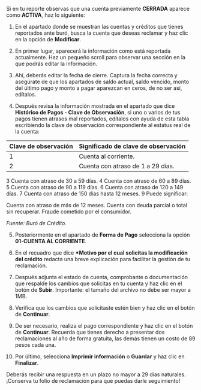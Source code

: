 Si en tu reporte observas que una cuenta previamente **CERRADA** aparece como **ACTIVA**, haz lo siguiente:

1. En el apartado donde se muestran las cuentas y créditos que tienes reportados ante buró, busca la cuenta que deseas reclamar y haz clic en la opción de **Modificar**.

2. En primer lugar, aparecerá la información como está reportada actualmente. Haz un pequeño scroll para observar una sección en la que podrás editar la información.

3. Ahí, deberás editar la fecha de cierre. Captura la fecha correcta y asegúrate de que los apartados de saldo actual, saldo vencido, monto del último pago y monto a pagar aparezcan en ceros, de no ser así, edítalos.

4. Después revisa la información mostrada en el apartado que dice **Histórico de Pagos - Clave de Observación**, si uno o varios de tus pagos tienen atrasos mal reportados, edítalos con ayuda de esta tabla escribiendo la clave de observación correspondiente al estatus real de la cuenta:


| Clave de observación|Significado de clave de observación|
| ------------------- | --------------------------------- |
| 1 | Cuenta al corriente. |
| 2 | Cuenta con atraso de 1 a 29 días. |

3
Cuenta con atraso de 30 a 59 días.
4
Cuenta con atraso de 60 a 89 días.
5
Cuenta con atraso de 90 a 119 días.
6
Cuenta con atraso de 120 a 149 días.
7
Cuenta con atraso de 150 días hasta 12 meses.
9
Puede significar:

Cuenta con atraso de más de 12 meses.
Cuenta con deuda parcial o total sin recuperar.
Fraude cometido por el consumidor.

_Fuente: Buró de Crédito._

5. Posteriormente en el apartado de **Forma de Pago** selecciona la opción **01-CUENTA AL CORRIENTE**.

6. En el recuadro que dice **\*Motivo por el cual solicitas la modificación del crédito** redacta una breve explicación para facilitar la gestión de tu reclamación.

7. Después adjunta el estado de cuenta, comprobante o documentación que respalde los cambios que solicitas en tu cuenta y haz clic en el botón de **Subir**. Importante: el tamaño del archivo no debe ser mayor a 1MB.

8. Verifica que los cambios que solicitaste estén bien y haz clic en el botón de **Continuar**.

9. De ser necesario, realiza el pago correspondiente y haz clic en el botón de **Continuar**. Recuerda que tienes derecho a presentar dos reclamaciones al año de forma gratuita, las demás tienen un costo de 89 pesos cada una.

10. Por último, selecciona **Imprimir información** o **Guardar** y haz clic en **Finalizar**.

Deberás recibir una respuesta en un plazo no mayor a 29 días naturales. ¡Conserva tu folio de reclamación para que puedas darle seguimiento!

